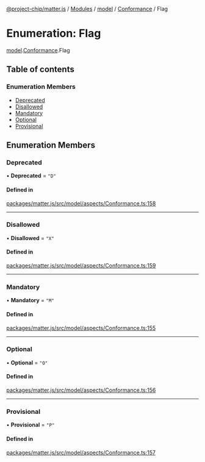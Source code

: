 [@project-chip/matter.js](../README.md) / [Modules](../modules.md) / [model](../modules/model.md) / [Conformance](../modules/model.Conformance.md) / Flag

# Enumeration: Flag

[model](../modules/model.md).[Conformance](../modules/model.Conformance.md).Flag

## Table of contents

### Enumeration Members

- [Deprecated](model.Conformance.Flag.md#deprecated)
- [Disallowed](model.Conformance.Flag.md#disallowed)
- [Mandatory](model.Conformance.Flag.md#mandatory)
- [Optional](model.Conformance.Flag.md#optional)
- [Provisional](model.Conformance.Flag.md#provisional)

## Enumeration Members

### Deprecated

• **Deprecated** = ``"D"``

#### Defined in

[packages/matter.js/src/model/aspects/Conformance.ts:158](https://github.com/project-chip/matter.js/blob/dfd1dc35/packages/matter.js/src/model/aspects/Conformance.ts#L158)

___

### Disallowed

• **Disallowed** = ``"X"``

#### Defined in

[packages/matter.js/src/model/aspects/Conformance.ts:159](https://github.com/project-chip/matter.js/blob/dfd1dc35/packages/matter.js/src/model/aspects/Conformance.ts#L159)

___

### Mandatory

• **Mandatory** = ``"M"``

#### Defined in

[packages/matter.js/src/model/aspects/Conformance.ts:155](https://github.com/project-chip/matter.js/blob/dfd1dc35/packages/matter.js/src/model/aspects/Conformance.ts#L155)

___

### Optional

• **Optional** = ``"O"``

#### Defined in

[packages/matter.js/src/model/aspects/Conformance.ts:156](https://github.com/project-chip/matter.js/blob/dfd1dc35/packages/matter.js/src/model/aspects/Conformance.ts#L156)

___

### Provisional

• **Provisional** = ``"P"``

#### Defined in

[packages/matter.js/src/model/aspects/Conformance.ts:157](https://github.com/project-chip/matter.js/blob/dfd1dc35/packages/matter.js/src/model/aspects/Conformance.ts#L157)
